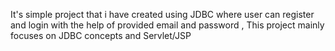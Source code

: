 It's simple project that i have created using JDBC where user can register and login with the help of provided email and password , 
This project mainly focuses on JDBC concepts and Servlet/JSP
